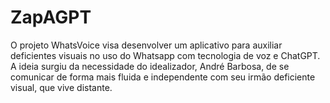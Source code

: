 # ZapAGPT
O projeto WhatsVoice visa desenvolver um aplicativo para auxiliar deficientes visuais no uso do Whatsapp com tecnologia de voz e ChatGPT. A ideia surgiu da necessidade do idealizador, André Barbosa, de se comunicar de forma mais fluida e independente com seu irmão deficiente visual, que vive distante.
